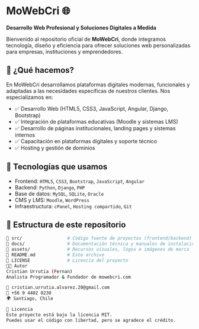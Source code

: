 # MoWebCri 🌐

**Desarrollo Web Profesional y Soluciones Digitales a Medida**

Bienvenido al repositorio oficial de **MoWebCri**, donde integramos tecnología, diseño y eficiencia para ofrecer soluciones web personalizadas para empresas, instituciones y emprendedores.

## 🚀 ¿Qué hacemos?

En MoWebCri desarrollamos plataformas digitales modernas, funcionales y adaptadas a las necesidades específicas de nuestros clientes. Nos especializamos en:

- ✅ Desarrollo Web (HTML5, CSS3, JavaScript, Angular, Django, Bootstrap)
- ✅ Integración de plataformas educativas (Moodle y sistemas LMS)
- ✅ Desarrollo de páginas institucionales, landing pages y sistemas internos
- ✅ Capacitación en plataformas digitales y soporte técnico
- ✅ Hosting y gestión de dominios

## 🧰 Tecnologías que usamos

- Frontend: `HTML5`, `CSS3`, `Bootstrap`, `JavaScript`, `Angular`
- Backend: `Python`, `Django`, `PHP`
- Base de datos: `MySQL`, `SQLite`, `Oracle`
- CMS y LMS: `Moodle`, `WordPress`
- Infraestructura: `cPanel`, `Hosting compartido`, `Git`

## 📁 Estructura de este repositorio

```bash
📁 src/                 # Código fuente de proyectos (frontend/backend)
📁 docs/                # Documentación técnica y manuales de instalación
📁 assets/              # Recursos visuales, logos e imágenes de marca
📄 README.md            # Este archivo
📄 LICENSE              # Licencia del proyecto
👨‍💻 Autor
Cristian Urrutia (Fernan)
Analista Programador & Fundador de mowebcri.com

📧 cristian.urrutia.alvarez.20@gmail.com
📱 +56 9 4402 0230
🌍 Santiago, Chile

📄 Licencia
Este proyecto está bajo la licencia MIT.
Puedes usar el código con libertad, pero se agradece el crédito.
